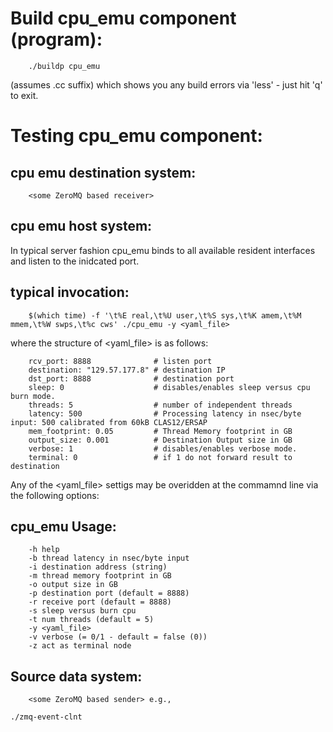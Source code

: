 # Build cpu_emu component (program):

        ./buildp cpu_emu

(assumes .cc suffix) which shows you any build errors via 'less' - just hit 'q' to exit. 


# Testing cpu_emu component:

## cpu emu destination system:

        <some ZeroMQ based receiver> 


## cpu emu host system:

In typical server fashion cpu_emu binds to all available resident interfaces and listen to the inidcated port.


## typical invocation:

        $(which time) -f '\t%E real,\t%U user,\t%S sys,\t%K amem,\t%M mmem,\t%W swps,\t%c cws' ./cpu_emu -y <yaml_file>
        
where the structure of <yaml_file> is as follows:

        rcv_port: 8888              # listen port
        destination: "129.57.177.8" # destination IP
        dst_port: 8888              # destination port
        sleep: 0                    # disables/enables sleep versus cpu burn mode.
        threads: 5                  # number of independent threads
        latency: 500                # Processing latency in nsec/byte input: 500 calibrated from 60kB CLAS12/ERSAP
        mem_footprint: 0.05         # Thread Memory footprint in GB
        output_size: 0.001          # Destination Output size in GB
        verbose: 1                  # disables/enables verbose mode.
        terminal: 0                 # if 1 do not forward result to destination

Any of the <yaml_file> settigs may be overidden at the commamnd line via the following options:


## cpu_emu Usage: 

        -h help
        -b thread latency in nsec/byte input
        -i destination address (string)
        -m thread memory footprint in GB
        -o output size in GB
        -p destination port (default = 8888)
        -r receive port (default = 8888)
        -s sleep versus burn cpu
        -t num threads (default = 5)
        -y <yaml_file>
        -v verbose (= 0/1 - default = false (0))
        -z act as terminal node


## Source data system:

        <some ZeroMQ based sender> e.g.,

	./zmq-event-clnt


